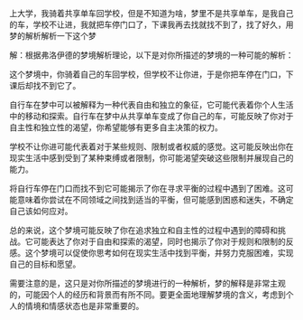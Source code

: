 上大学，我骑着共享单车回学校，但是不知道为啥，梦里不是共享单车，是我自己的车，学校不让进，我就把车停门口了，下课我再去找就找不到了，找了好久，用梦的解析解析一下这个梦

解：根据弗洛伊德的梦境解析理论，以下是对你所描述的梦境的一种可能的解析：

这个梦境中，你骑着自己的车回学校，但学校不让你进，于是你把车停在门口，下课后却找不到它了。

自行车在梦中可以被解释为一种代表自由和独立的象征，它可能代表着你个人生活中的移动和探索。自行车在梦中从共享单车变成了你自己的车，可能反映了你对于自主性和独立性的渴望，你希望能够有更多自主决策的权力。

学校不让你进可能代表着对于某些规则、限制或者权威的感觉。这可能反映出你在现实生活中感到受到了某种束缚或者限制，你可能渴望突破这些限制并展现自己的能力。

将自行车停在门口而找不到它可能揭示了你在寻求平衡的过程中遇到了困难。这可能意味着你尝试在不同领域之间找到适当的平衡，但可能感到困惑和迷失，不确定自己该如何应对。

总的来说，这个梦境可能反映了你在追求独立和自主性的过程中遇到的障碍和挑战。它可能表达了你对于自由和探索的渴望，同时也揭示了你对于规则和限制的反感。这个梦境可以促使你思考如何在现实生活中找到平衡，并努力克服困难，实现自己的目标和愿望。

需要注意的是，这只是对你所描述的梦境进行的一种解析，梦的解释是非常主观的，可能因个人的经历和背景而有所不同。要更全面地理解梦境的含义，考虑到个人的情境和情感状态也是非常重要的。